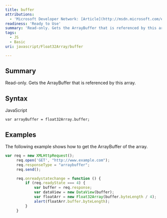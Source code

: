 ```yaml
---
title: buffer
attributions:
  - 'Microsoft Developer Network: [Article](http://msdn.microsoft.com/en-us/library/ie/br212905(v=vs.94).aspx)'
readiness: 'Ready to Use'
summary: 'Read-only. Gets the ArrayBuffer that is referenced by this array.'
tags:
  - JS
  - Basic
uri: javascript/Float32Array/buffer

---
```

## Summary

Read-only. Gets the ArrayBuffer that is referenced by this array.

## Syntax

<span class="language">JavaScript</span>

    var arrayBuffer = float32Array.buffer;

## Examples

The following example shows how to get the ArrayBuffer of the array.

``` js
var req = new XMLHttpRequest();
     req.open('GET', "http://www.example.com");
     req.responseType = "arraybuffer";
     req.send();

     req.onreadystatechange = function () {
         if (req.readyState === 4) {
             var buffer = req.response;
             var dataView = new DataView(buffer);
             var floatArr = new Float32Array(buffer.byteLength / 4);
             alert(floatArr.buffer.byteLength);
         }
     }
```

